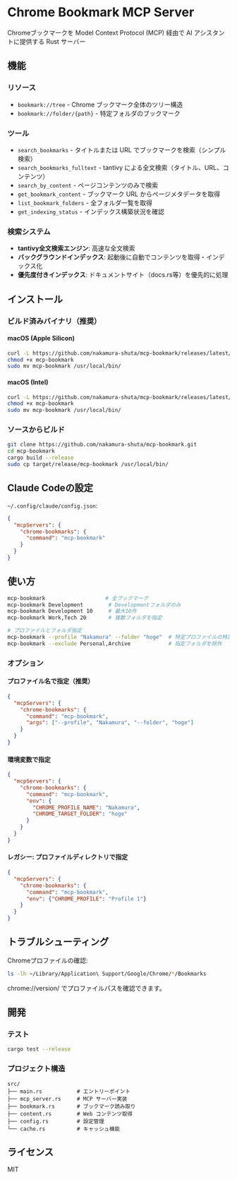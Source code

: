 # Chrome Bookmark MCP Server

Chromeブックマークを Model Context Protocol (MCP) 経由で AI アシスタントに提供する Rust サーバー

## 機能

### リソース
- `bookmark://tree` - Chrome ブックマーク全体のツリー構造
- `bookmark://folder/{path}` - 特定フォルダのブックマーク

### ツール
- `search_bookmarks` - タイトルまたは URL でブックマークを検索（シンプル検索）
- `search_bookmarks_fulltext` - tantivy による全文検索（タイトル、URL、コンテンツ）
- `search_by_content` - ページコンテンツのみで検索
- `get_bookmark_content` - ブックマーク URL からページメタデータを取得
- `list_bookmark_folders` - 全フォルダ一覧を取得
- `get_indexing_status` - インデックス構築状況を確認

### 検索システム
- **tantivy全文検索エンジン**: 高速な全文検索
- **バックグラウンドインデックス**: 起動後に自動でコンテンツを取得・インデックス化
- **優先度付きインデックス**: ドキュメントサイト（docs.rs等）を優先的に処理

## インストール

### ビルド済みバイナリ（推奨）

#### macOS (Apple Silicon)
```bash
curl -L https://github.com/nakamura-shuta/mcp-bookmark/releases/latest/download/mcp-bookmark-darwin-arm64 -o mcp-bookmark
chmod +x mcp-bookmark
sudo mv mcp-bookmark /usr/local/bin/
```

#### macOS (Intel)
```bash
curl -L https://github.com/nakamura-shuta/mcp-bookmark/releases/latest/download/mcp-bookmark-darwin-x64 -o mcp-bookmark
chmod +x mcp-bookmark
sudo mv mcp-bookmark /usr/local/bin/
```

### ソースからビルド
```bash
git clone https://github.com/nakamura-shuta/mcp-bookmark.git
cd mcp-bookmark
cargo build --release
sudo cp target/release/mcp-bookmark /usr/local/bin/
```

## Claude Codeの設定

`~/.config/claude/config.json`:

```json
{
  "mcpServers": {
    "chrome-bookmarks": {
      "command": "mcp-bookmark"
    }
  }
}
```

## 使い方

```bash
mcp-bookmark                   # 全ブックマーク
mcp-bookmark Development        # Developmentフォルダのみ
mcp-bookmark Development 10     # 最大10件
mcp-bookmark Work,Tech 20       # 複数フォルダを指定

# プロファイルとフォルダ指定
mcp-bookmark --profile "Nakamura" --folder "hoge"  # 特定プロファイルの特定フォルダ
mcp-bookmark --exclude Personal,Archive            # 指定フォルダを除外
```

### オプション

#### プロファイル名で指定（推奨）
```json
{
  "mcpServers": {
    "chrome-bookmarks": {
      "command": "mcp-bookmark",
      "args": ["--profile", "Nakamura", "--folder", "hoge"]
    }
  }
}
```

#### 環境変数で指定
```json
{
  "mcpServers": {
    "chrome-bookmarks": {
      "command": "mcp-bookmark",
      "env": {
        "CHROME_PROFILE_NAME": "Nakamura",
        "CHROME_TARGET_FOLDER": "hoge"
      }
    }
  }
}
```

#### レガシー: プロファイルディレクトリで指定
```json
{
  "mcpServers": {
    "chrome-bookmarks": {
      "command": "mcp-bookmark",
      "env": {"CHROME_PROFILE": "Profile 1"}
    }
  }
}
```

## トラブルシューティング

Chromeプロファイルの確認:
```bash
ls -lh ~/Library/Application\ Support/Google/Chrome/*/Bookmarks
```

chrome://version/ でプロファイルパスを確認できます。

## 開発

### テスト
```bash
cargo test --release
```

### プロジェクト構造
```
src/
├── main.rs           # エントリーポイント
├── mcp_server.rs     # MCP サーバー実装
├── bookmark.rs       # ブックマーク読み取り
├── content.rs        # Web コンテンツ取得
├── config.rs         # 設定管理
└── cache.rs          # キャッシュ機能
```

## ライセンス

MIT